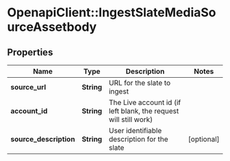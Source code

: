 # OpenapiClient::IngestSlateMediaSourceAssetbody

## Properties
Name | Type | Description | Notes
------------ | ------------- | ------------- | -------------
**source_url** | **String** | URL for the slate to ingest | 
**account_id** | **String** | The Live account id (if left blank, the request will still work) | 
**source_description** | **String** | User identifiable description for the slate | [optional] 


